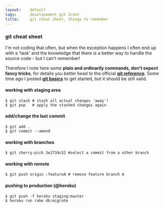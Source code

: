 ```yaml
---
layout:    default
tags:      developement git 2cent
title:     git cheat sheet, things to remember
---
```

### git cheat sheet

I'm not coding that often, but when the exception happens I often end up with a 'task' and the knowledge that there is a better way to handle the source code - but I can't remember!

Therefore I note here some **plain and ordinarily commands, don't expect fancy tricks**, for details you better head to the official **[git reference][1]**. Some time ago I posted **[git basics][2]** to get started, but it should be still valid.

#### working with staging area

    $ git stash # stash all actual changes 'away'!
    $ git pop   # apply the stashed changes again

#### add/change the last commit

    $ git add .
    $ git commit --amend

#### working with branches

    $ git cherry-pick 3e2734c52 #select a commit from a other branch

#### working with remote

    $ git push origin :featureA # remove feature branch A

#### pushing to production (@heroku)

    $ git push -f heroku staging:master
    $ heroku run rake db:migrate


  [1]: http://git-scm.com/docs
  [2]: /ruby/2010/01/29/git-basics.html
